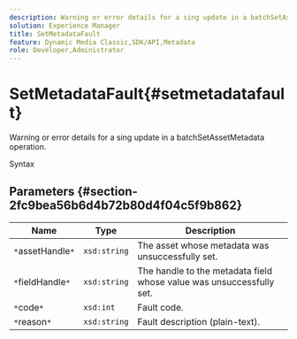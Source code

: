 ```yaml
---
description: Warning or error details for a sing update in a batchSetAssetMetadata operation.
solution: Experience Manager
title: SetMetadataFault
feature: Dynamic Media Classic,SDK/API,Metadata
role: Developer,Administrator
---
```


# SetMetadataFault{#setmetadatafault}

Warning or error details for a sing update in a batchSetAssetMetadata operation.

 Syntax 

## Parameters {#section-2fc9bea56b6d4b72b80d4f04c5f9b862}

|  Name  | Type  | Description  |
|---|---|---|
|  `*`assetHandle`*`  | `xsd:string`  | The asset whose metadata was unsuccessfully set.  |
|  `*`fieldHandle`*`  | `xsd:string`  | The handle to the metadata field whose value was unsuccessfully set.  |
|  `*`code`*`  | `xsd:int`  | Fault code.  |
|  `*`reason`*`  | `xsd:string`  | Fault description (plain-text).  |

